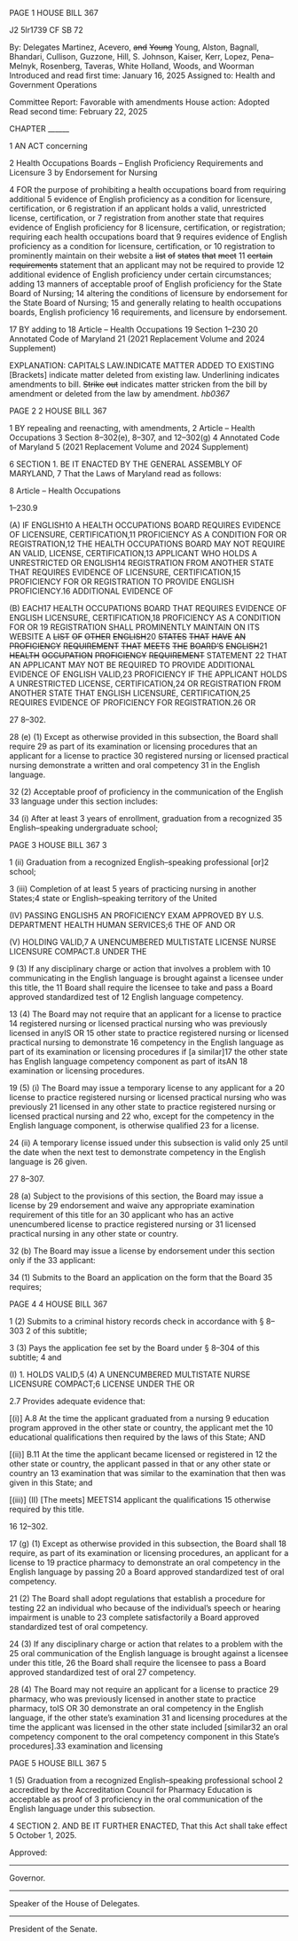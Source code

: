 PAGE 1
HOUSE BILL 367

J2 5lr1739
CF SB 72

By: Delegates Martinez, Acevero, ~~and~~ ~~Young~~ Young, Alston, Bagnall, Bhandari,
Cullison, Guzzone, Hill, S. Johnson, Kaiser, Kerr, Lopez, Pena–Melnyk,
Rosenberg, Taveras, White Holland, Woods, and Woorman
Introduced and read first time: January 16, 2025
Assigned to: Health and Government Operations

Committee Report: Favorable with amendments
House action: Adopted
Read second time: February 22, 2025

CHAPTER ______

1 AN ACT concerning

2 Health Occupations Boards – English Proficiency Requirements and Licensure
3 by Endorsement for Nursing

4 FOR the purpose of prohibiting a health occupations board from requiring additional
5 evidence of English proficiency as a condition for licensure, certification, or
6 registration if an applicant holds a valid, unrestricted license, certification, or
7 registration from another state that requires evidence of English proficiency for
8 licensure, certification, or registration; requiring each health occupations board that
9 requires evidence of English proficiency as a condition for licensure, certification, or
10 registration to prominently maintain on their website a ~~list~~ ~~of~~ ~~states~~ ~~that~~ ~~meet~~
11 ~~certain~~ ~~requirements~~ statement that an applicant may not be required to provide
12 additional evidence of English proficiency under certain circumstances; adding
13 manners of acceptable proof of English proficiency for the State Board of Nursing;
14 altering the conditions of licensure by endorsement for the State Board of Nursing;
15 and generally relating to health occupations boards, English proficiency
16 requirements, and licensure by endorsement.

17 BY adding to
18 Article – Health Occupations
19 Section 1–230
20 Annotated Code of Maryland
21 (2021 Replacement Volume and 2024 Supplement)

EXPLANATION: CAPITALS LAW.INDICATE MATTER ADDED TO EXISTING
[Brackets] indicate matter deleted from existing law.
Underlining indicates amendments to bill.
~~Strike~~ ~~out~~ indicates matter stricken from the bill by amendment or deleted from the law by
amendment. *hb0367*

PAGE 2
2 HOUSE BILL 367

1 BY repealing and reenacting, with amendments,
2 Article – Health Occupations
3 Section 8–302(e), 8–307, and 12–302(g)
4 Annotated Code of Maryland
5 (2021 Replacement Volume and 2024 Supplement)

6 SECTION 1. BE IT ENACTED BY THE GENERAL ASSEMBLY OF MARYLAND,
7 That the Laws of Maryland read as follows:

8 Article – Health Occupations

1–230.9

(A) IF ENGLISH10 A HEALTH OCCUPATIONS BOARD REQUIRES EVIDENCE OF
LICENSURE, CERTIFICATION,11 PROFICIENCY AS A CONDITION FOR OR
REGISTRATION,12 THE HEALTH OCCUPATIONS BOARD MAY NOT REQUIRE AN
VALID, LICENSE, CERTIFICATION,13 APPLICANT WHO HOLDS A UNRESTRICTED OR
ENGLISH14 REGISTRATION FROM ANOTHER STATE THAT REQUIRES EVIDENCE OF
LICENSURE, CERTIFICATION,15 PROFICIENCY FOR OR REGISTRATION TO PROVIDE
ENGLISH PROFICIENCY.16 ADDITIONAL EVIDENCE OF

(B) EACH17 HEALTH OCCUPATIONS BOARD THAT REQUIRES EVIDENCE OF
ENGLISH LICENSURE, CERTIFICATION,18 PROFICIENCY AS A CONDITION FOR OR
19 REGISTRATION SHALL PROMINENTLY MAINTAIN ON ITS WEBSITE A ~~LIST~~ ~~OF~~ ~~OTHER~~
~~ENGLISH~~20 ~~STATES~~ ~~THAT~~ ~~HAVE~~ ~~AN~~ ~~PROFICIENCY~~ ~~REQUIREMENT~~ ~~THAT~~ ~~MEETS~~ ~~THE~~
~~BOARD’S~~ ~~ENGLISH~~21 ~~HEALTH~~ ~~OCCUPATION~~ ~~PROFICIENCY~~ ~~REQUIREMENT~~ STATEMENT
22 THAT AN APPLICANT MAY NOT BE REQUIRED TO PROVIDE ADDITIONAL EVIDENCE OF
ENGLISH VALID,23 PROFICIENCY IF THE APPLICANT HOLDS A UNRESTRICTED
LICENSE, CERTIFICATION,24 OR REGISTRATION FROM ANOTHER STATE THAT
ENGLISH LICENSURE, CERTIFICATION,25 REQUIRES EVIDENCE OF PROFICIENCY FOR
REGISTRATION.26 OR

27 8–302.

28 (e) (1) Except as otherwise provided in this subsection, the Board shall require
29 as part of its examination or licensing procedures that an applicant for a license to practice
30 registered nursing or licensed practical nursing demonstrate a written and oral competency
31 in the English language.

32 (2) Acceptable proof of proficiency in the communication of the English
33 language under this section includes:

34 (i) After at least 3 years of enrollment, graduation from a recognized
35 English–speaking undergraduate school;

PAGE 3
HOUSE BILL 367 3

1 (ii) Graduation from a recognized English–speaking professional
[or]2 school;

3 (iii) Completion of at least 5 years of practicing nursing in another
States;4 state or English–speaking territory of the United

(IV) PASSING ENGLISH5 AN PROFICIENCY EXAM APPROVED BY
U.S. DEPARTMENT HEALTH HUMAN SERVICES;6 THE OF AND OR

(V) HOLDING VALID,7 A UNENCUMBERED MULTISTATE LICENSE
NURSE LICENSURE COMPACT.8 UNDER THE

9 (3) If any disciplinary charge or action that involves a problem with
10 communicating in the English language is brought against a licensee under this title, the
11 Board shall require the licensee to take and pass a Board approved standardized test of
12 English language competency.

13 (4) The Board may not require that an applicant for a license to practice
14 registered nursing or licensed practical nursing who was previously licensed in anyIS OR
15 other state to practice registered nursing or licensed practical nursing to demonstrate
16 competency in the English language as part of its examination or licensing procedures if
[a similar]17 the other state has English language competency component as part of itsAN
18 examination or licensing procedures.

19 (5) (i) The Board may issue a temporary license to any applicant for a
20 license to practice registered nursing or licensed practical nursing who was previously
21 licensed in any other state to practice registered nursing or licensed practical nursing and
22 who, except for the competency in the English language component, is otherwise qualified
23 for a license.

24 (ii) A temporary license issued under this subsection is valid only
25 until the date when the next test to demonstrate competency in the English language is
26 given.

27 8–307.

28 (a) Subject to the provisions of this section, the Board may issue a license by
29 endorsement and waive any appropriate examination requirement of this title for an
30 applicant who has an active unencumbered license to practice registered nursing or
31 licensed practical nursing in any other state or country.

32 (b) The Board may issue a license by endorsement under this section only if the
33 applicant:

34 (1) Submits to the Board an application on the form that the Board
35 requires;

PAGE 4
4 HOUSE BILL 367

1 (2) Submits to a criminal history records check in accordance with § 8–303
2 of this subtitle;

3 (3) Pays the application fee set by the Board under § 8–304 of this subtitle;
4 and

(I) 1. HOLDS VALID,5 (4) A UNENCUMBERED MULTISTATE
NURSE LICENSURE COMPACT;6 LICENSE UNDER THE OR

2.7 Provides adequate evidence that:

[(i)] A.8 At the time the applicant graduated from a nursing
9 education program approved in the other state or country, the applicant met the
10 educational qualifications then required by the laws of this State; AND

[(ii)] B.11 At the time the applicant became licensed or registered in
12 the other state or country, the applicant passed in that or any other state or country an
13 examination that was similar to the examination that then was given in this State; and

[(iii)] (II) [The meets] MEETS14 applicant the qualifications
15 otherwise required by this title.

16 12–302.

17 (g) (1) Except as otherwise provided in this subsection, the Board shall
18 require, as part of its examination or licensing procedures, an applicant for a license to
19 practice pharmacy to demonstrate an oral competency in the English language by passing
20 a Board approved standardized test of oral competency.

21 (2) The Board shall adopt regulations that establish a procedure for testing
22 an individual who because of the individual’s speech or hearing impairment is unable to
23 complete satisfactorily a Board approved standardized test of oral competency.

24 (3) If any disciplinary charge or action that relates to a problem with the
25 oral communication of the English language is brought against a licensee under this title,
26 the Board shall require the licensee to pass a Board approved standardized test of oral
27 competency.

28 (4) The Board may not require an applicant for a license to practice
29 pharmacy, who was previously licensed in another state to practice pharmacy, toIS OR
30 demonstrate an oral competency in the English language, if the other state’s examination
31 and licensing procedures at the time the applicant was licensed in the other state included
[similar32 an oral competency component to the oral competency component in this State’s
procedures].33 examination and licensing

PAGE 5
HOUSE BILL 367 5

1 (5) Graduation from a recognized English–speaking professional school
2 accredited by the Accreditation Council for Pharmacy Education is acceptable as proof of
3 proficiency in the oral communication of the English language under this subsection.

4 SECTION 2. AND BE IT FURTHER ENACTED, That this Act shall take effect
5 October 1, 2025.

Approved:

________________________________________________________________________________
Governor.

________________________________________________________________________________
Speaker of the House of Delegates.

________________________________________________________________________________
President of the Senate.